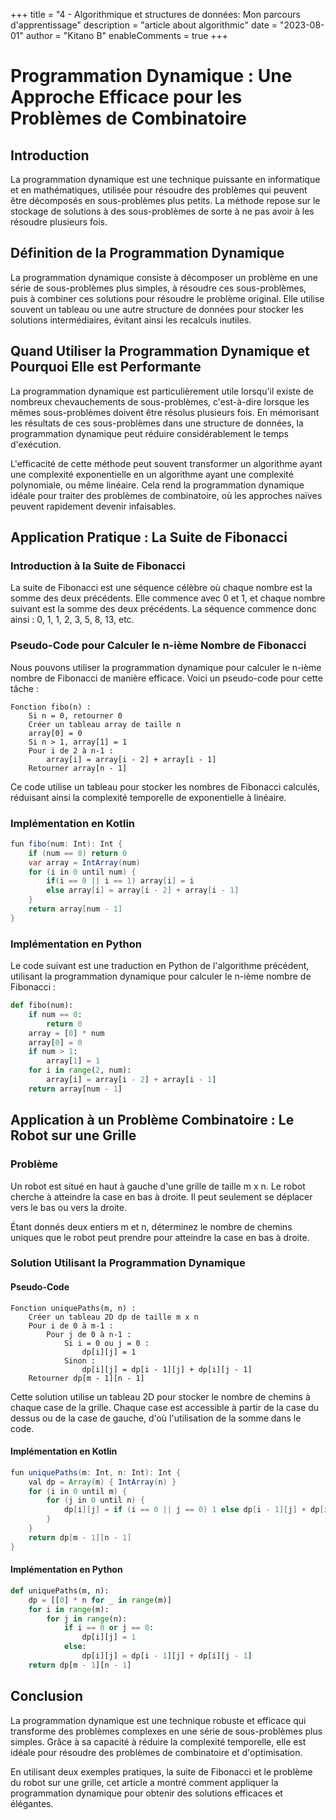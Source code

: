+++
title = "4 - Algorithmique et structures de données: Mon parcours d'apprentissage"
description = "article about algorithmic"
date = "2023-08-01"
author = "Kitano B"
enableComments = true
+++

# Programmation Dynamique : Une Approche Efficace pour les Problèmes de Combinatoire

## Introduction

La programmation dynamique est une technique puissante en informatique et en mathématiques, utilisée pour résoudre des problèmes qui peuvent être décomposés en sous-problèmes plus petits. La méthode repose sur le stockage de solutions à des sous-problèmes de sorte à ne pas avoir à les résoudre plusieurs fois.

## Définition de la Programmation Dynamique

La programmation dynamique consiste à décomposer un problème en une série de sous-problèmes plus simples, à résoudre ces sous-problèmes, puis à combiner ces solutions pour résoudre le problème original. Elle utilise souvent un tableau ou une autre structure de données pour stocker les solutions intermédiaires, évitant ainsi les recalculs inutiles.

## Quand Utiliser la Programmation Dynamique et Pourquoi Elle est Performante

La programmation dynamique est particulièrement utile lorsqu'il existe de nombreux chevauchements de sous-problèmes, c'est-à-dire lorsque les mêmes sous-problèmes doivent être résolus plusieurs fois. En mémorisant les résultats de ces sous-problèmes dans une structure de données, la programmation dynamique peut réduire considérablement le temps d'exécution.

L'efficacité de cette méthode peut souvent transformer un algorithme ayant une complexité exponentielle en un algorithme ayant une complexité polynomiale, ou même linéaire. Cela rend la programmation dynamique idéale pour traiter des problèmes de combinatoire, où les approches naïves peuvent rapidement devenir infaisables.

## Application Pratique : La Suite de Fibonacci

### Introduction à la Suite de Fibonacci

La suite de Fibonacci est une séquence célèbre où chaque nombre est la somme des deux précédents. Elle commence avec 0 et 1, et chaque nombre suivant est la somme des deux précédents. La séquence commence donc ainsi : 0, 1, 1, 2, 3, 5, 8, 13, etc.

### Pseudo-Code pour Calculer le n-ième Nombre de Fibonacci

Nous pouvons utiliser la programmation dynamique pour calculer le n-ième nombre de Fibonacci de manière efficace. Voici un pseudo-code pour cette tâche :

```
Fonction fibo(n) :
    Si n = 0, retourner 0
    Créer un tableau array de taille n
    array[0] = 0
    Si n > 1, array[1] = 1
    Pour i de 2 à n-1 :
        array[i] = array[i - 2] + array[i - 1]
    Retourner array[n - 1]
```

Ce code utilise un tableau pour stocker les nombres de Fibonacci calculés, réduisant ainsi la complexité temporelle de exponentielle à linéaire.

### Implémentation en Kotlin

```java
fun fibo(num: Int): Int {
    if (num == 0) return 0
    var array = IntArray(num)
    for (i in 0 until num) {
        if(i == 0 || i == 1) array[i] = i
        else array[i] = array[i - 2] + array[i - 1]
    }
    return array[num - 1]
}
```

### Implémentation en Python

Le code suivant est une traduction en Python de l'algorithme précédent, utilisant la programmation dynamique pour calculer le n-ième nombre de Fibonacci :

```python
def fibo(num):
    if num == 0:
        return 0
    array = [0] * num
    array[0] = 0
    if num > 1:
        array[1] = 1
    for i in range(2, num):
        array[i] = array[i - 2] + array[i - 1]
    return array[num - 1]
```

## Application à un Problème Combinatoire : Le Robot sur une Grille

### Problème

Un robot est situé en haut à gauche d'une grille de taille m x n. Le robot cherche à atteindre la case en bas à droite. Il peut seulement se déplacer vers le bas ou vers la droite.

Étant donnés deux entiers m et n, déterminez le nombre de chemins uniques que le robot peut prendre pour atteindre la case en bas à droite.

### Solution Utilisant la Programmation Dynamique

#### Pseudo-Code

```
Fonction uniquePaths(m, n) :
    Créer un tableau 2D dp de taille m x n
    Pour i de 0 à m-1 :
        Pour j de 0 à n-1 :
            Si i = 0 ou j = 0 :
                dp[i][j] = 1
            Sinon :
                dp[i][j] = dp[i - 1][j] + dp[i][j - 1]
    Retourner dp[m - 1][n - 1]
```

Cette solution utilise un tableau 2D pour stocker le nombre de chemins à chaque case de la grille. Chaque case est accessible à partir de la case du dessus ou de la case de gauche, d'où l'utilisation de la somme dans le code.

#### Implémentation en Kotlin

```java
fun uniquePaths(m: Int, n: Int): Int {
    val dp = Array(m) { IntArray(n) }
    for (i in 0 until m) {
        for (j in 0 until n) {
            dp[i][j] = if (i == 0 || j == 0) 1 else dp[i - 1][j] + dp[i][j - 1]
        }
    }
    return dp[m - 1][n - 1]
}
```

#### Implémentation en Python

```python
def uniquePaths(m, n):
    dp = [[0] * n for _ in range(m)]
    for i in range(m):
        for j in range(n):
            if i == 0 or j == 0:
                dp[i][j] = 1
            else:
                dp[i][j] = dp[i - 1][j] + dp[i][j - 1]
    return dp[m - 1][n - 1]
```

## Conclusion

La programmation dynamique est une technique robuste et efficace qui transforme des problèmes complexes en une série de sous-problèmes plus simples. Grâce à sa capacité à réduire la complexité temporelle, elle est idéale pour résoudre des problèmes de combinatoire et d'optimisation.

En utilisant deux exemples pratiques, la suite de Fibonacci et le problème du robot sur une grille, cet article a montré comment appliquer la programmation dynamique pour obtenir des solutions efficaces et élégantes.
